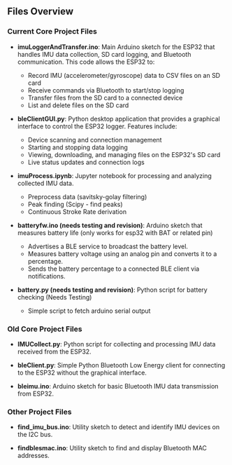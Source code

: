 

## Files Overview

### Current Core Project Files

- **imuLoggerAndTransfer.ino**: Main Arduino sketch for the ESP32 that handles IMU data collection, SD card logging, and Bluetooth communication. This code allows the ESP32 to:
  - Record IMU (accelerometer/gyroscope) data to CSV files on an SD card
  - Receive commands via Bluetooth to start/stop logging
  - Transfer files from the SD card to a connected device
  - List and delete files on the SD card
  
- **bleClientGUI.py**: Python desktop application that provides a graphical interface to control the ESP32 logger. Features include:
  - Device scanning and connection management
  - Starting and stopping data logging
  - Viewing, downloading, and managing files on the ESP32's SD card
  - Live status updates and connection logs

- **imuProcess.ipynb**: Jupyter notebook for processing and analyzing collected IMU data.
  - Preprocess data (savitsky-golay filtering)
  - Peak finding (Scipy - find peaks)
  - Continuous Stroke Rate derivation

- **batteryfw.ino (needs testing and revision)**: Arduino sketch that measures battery life (only works for esp32 with BAT or related pin)
  - Advertises a BLE service to broadcast the battery level.
  - Measures battery voltage using an analog pin and converts it to a percentage.
  - Sends the battery percentage to a connected BLE client via notifications.

- **battery.py (needs testing and revision)**: Python script for battery checking (Needs Testing)
  - Simple script to fetch arduino serial output


### Old Core Project Files

- **IMUCollect.py**: Python script for collecting and processing IMU data received from the ESP32.

- **bleClient.py**: Simple Python Bluetooth Low Energy client for connecting to the ESP32 without the graphical interface.

- **bleimu.ino**: Arduino sketch for basic Bluetooth IMU data transmission from ESP32.


### Other Project Files

- **find_imu_bus.ino**: Utility sketch to detect and identify IMU devices on the I2C bus.

- **findblesmac.ino**: Utility sketch to find and display Bluetooth MAC addresses.



